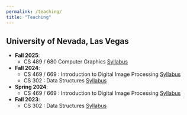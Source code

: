 ```yaml
---
permalink: /teaching/
title: "Teaching"
---
```



## University of Nevada, Las Vegas
- <b>Fall 2025</b>: 
    - CS 489 / 680 Computer Graphics
    [Syllabus]()
- <b>Fall 2024</b>: 
    - CS 469 / 669 : Introduction to Digital Image Processing
    [Syllabus]()
    - CS 302 : Data Structures 
    [Syllabus]()
- <b>Spring 2024</b>: 
    - CS 469 / 669 : Introduction to Digital Image Processing
    [Syllabus]()
- <b>Fall 2023</b>: 
    - CS 302 : Data Structures
    [Syllabus]()
